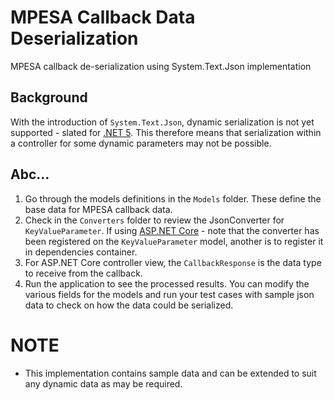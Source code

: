 # MPESA Callback Data Deserialization
MPESA callback de-serialization using System.Text.Json implementation

## Background
With the introduction of `System.Text.Json`, dynamic serialization is not yet supported - slated for [.NET 5](https://github.com/dotnet/runtime/projects/25#card-35158233). This therefore 
means that serialization within a controller for some dynamic parameters may not be possible. 

## Abc...
1.  Go through the models definitions in the `Models` folder. These define the base data for MPESA callback data.
2.  Check in the `Converters` folder to review the JsonConverter for `KeyValueParameter`. If using 
[ASP.NET Core](https://dotnet.microsoft.com/apps/aspnet) - note that the converter has been registered on the `KeyValueParameter`
model, another is to register it in dependencies container.
3.  For ASP.NET Core controller view, the `CallbackResponse` is the data type to receive from the callback.
4.  Run the application to see the processed results. You can modify the various fields for the models and run your test cases with sample json data to check on how the data could be serialized.

# NOTE
-   This implementation contains sample data and can be extended to suit any dynamic data as may be required.